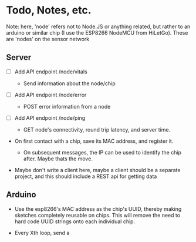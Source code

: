 # Todo, Notes, etc.

Note: here, 'node' refers not to Node.JS or anything related, but rather to an arduino or similar chip (I use the ESP8266 NodeMCU from HiLetGo). These are 'nodes' on the sensor network

## Server

- [ ] Add API endpoint /node/vitals

  - Send information about the node/chip

- [ ] Add API endpoint /node/error

  - POST error information from a node

- [ ] Add API endpoint /node/ping

  - GET node's connectivity, round trip latency, and server time.

- On first contact with a chip, save its MAC address, and register it.

  - On subsequent messages, the IP can be used to identify the chip after. Maybe thats the move.

- Maybe don't write a client here, maybe a client should be a separate project, and this should include a REST api for getting data

## Arduino

- Use the esp8266's MAC address as the chip's UUID, thereby making sketches completely reusable on chips. This will remove the need to hard code UUID strings onto each individual chip.

- Every Xth loop, send a
